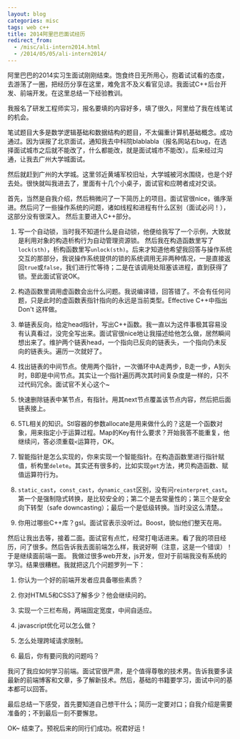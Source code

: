 ```yaml
---
layout: blog
categories: misc
tags: web c++
title: 2014阿里巴巴面试经历
redirect_from:
  - /misc/ali-intern2014.html
  - /2014/05/05/ali-intern2014/
---
```


阿里巴巴的2014实习生面试刚刚结束。饱食终日无所用心，抱着试试看的态度，去游荡了一圈，把经历分享在这里，难免言不及义看官见谅。我面试C++后台开发、前端开发。在这里总结一下经验教训。

我报名了研发工程师实习，报名要填的内容好多，填了很久，阿里给了我在线笔试的机会。

笔试题目大多是数学逻辑基础和数据结构的题目，不太偏重计算机基础概念。成功通过。因为误报了北京面试，通知我去中科院blablabla（报名网站右bug，在选择面试城市之后就不能改了，什么都能改，就是面试城市不能改）。后来经过沟通，让我去广州大学城面试。

然后就赶到广州的大学城。这里邻近黄埔军校旧址，大学城被河水围绕，也是个好去处。很快就叫我进去了，里面有十几个小桌子，面试官和应聘者成对交谈。

首先，当然是自我介绍，然后稍微问了一下简历上的项目。面试官很nice，循序渐进。然后问了一些操作系统的问题，诸如线程和进程有什么区别（面试必问！），这部分没有很深入。 然后主要进入C++部分。

1. 写一个自动锁，当时我不知道什么是自动锁，他便给我写了一个示例，大致就是利用对象的构造析构行为自动管理资源锁。 然后我在构造函数里写了`lock(sth)`，析构函数里写`unlock(sth)`。后来才知道他希望我回答与操作系统交互的那部分，我说操作系统提供的锁的系统调用无非两种情况，一是直接返回`true`或`false`，我们进行忙等待；二是在该调用处阻塞该进程，直到获得了锁。至此面试官说OK。

2. 构造函数里调用虚函数会出什么问题。我说编译错，回答错了。不会有任何问题，只是此时的虚函数表指针指向的永远是当前类型。Effective C++中指出 Don't 这样做。

3. 单链表反向，给定head指针，写出C++函数。我一直以为这件事极其容易没有认真看过，没完全写出来。面试官很nice地让我描述给他怎么做，居然瞬间想出来了。维护两个链表head，一个指向已反向的链表头，一个指向仍未反向的链表头。遍历一次就好了。

4. 找出链表的中间节点。使用两个指针，一次循环中A走两步，B走一步，A到头时，B即是中间节点。其实让一个指针遍历两次其时间复杂度是一样的，只不过代码冗余。面试官不关心这个~

5. 快速删除链表中某节点，有指针。用其next节点覆盖该节点内容，然后把后面链表接上。

6. 5TL相关的知识。Stl容器的参数allocate是用来做什么的？这是一个函数对象，用来指定小于运算过程。Map的Key有什么要求？开始我答不能重复，他继续问，答必须重载`<`运算符，OK。

6. 智能指针是怎么实现的，你来实现一个智能指针。在构造函数里进行指针赋值，析构里`delete`。其实还有很多的，比如实现`get`方法，拷贝构造函数、赋值运算符行为。

7. `static_cast`，`const_cast`，`dynamic_cast`区别，没有问`reinterpret_cast`。第一个是强制隐式转换，是比较安全的；第二个是去常量性的；第三个是安全向下转型（safe downcasting）；最后一个是低级转换。当时没这么清楚。。

8. 你用过哪些C++库？gsl。面试官表示没听过。Boost，貌似他们整天在用。

然后让我出去等，接着二面。面试官有点忙，经常打电话进来。看了我的项目经历，问了很多。然后告诉我去面前端怎么样，我说好啊（注意，这是一个错误）！于是继续面前端一面。 我做过很多web开发，js开发，但对于前端我没有系统的学习。结果很糟糕。我就把这几个问题罗列一下：

1. 你认为一个好的前端开发者应具备哪些素质？

2. 你对HTML5和CSS3了解多少？他会继续问的。

3. 实现一个三栏布局，两端固定宽度，中间自适应。

4. javascript优化可以怎么做？

5. 怎么处理跨域请求限制。

6. 最后，你有要问我的问题吗？

我问了我应如何学习前端。面试官很严肃，是个值得尊敬的技术男。告诉我要多读最新的前端博客和文章，多了解新技术。然后，基础的书籍要学习，面试中问的基本都可以回答。

最后总结一下感受，首先要知道自己想干什么；简历一定要对口；自我介绍是需要准备的；不到最后一刻不要懈怠。

OK~ 结束了。预祝后来的同行们成功。祝君好运！
